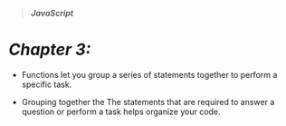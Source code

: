> ***JavaScript***
# _Chapter 3:_
- Functions let you group a series of statements together to perform a specific task. 
+ Grouping together the The statements that are required to answer a question or perform a task helps organize your code. 
